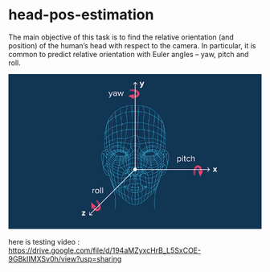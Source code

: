 # head-pos-estimation

The main objective of this task is to find the relative orientation (and position) of the human’s head with respect to the camera.
In particular, it is common to predict relative orientation with Euler angles – yaw, pitch and roll.

![alt text](https://github.com/shimaaAHMED02/head-pos-estimation/blob/main/2d-3d-head-pose-estimation.jpg)

here is testing video : https://drive.google.com/file/d/194aMZyxcHrB_L5SxCOE-9GBkIIMXSv0h/view?usp=sharing
